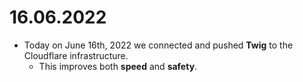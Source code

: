 # 16.06.2022
  - Today on June 16th, 2022 we connected and pushed **Twig** to the Cloudflare infrastructure.
     - This improves both **speed** and **safety**.
